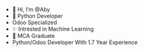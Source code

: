 - 👋 Hi, I’m @Aby
- 👀 Python Developer
- Odoo Specialized
- ✨ Intrested in Machine Learning
- 🌱 MCA Graduate
- Python/Odoo Developer With 1.7 Year Experience


<!---
Aby07/Aby07 is a ✨ special ✨ repository because its `README.md` (this file) appears on your GitHub profile.
You can click the Preview link to take a look at your changes.
--->
